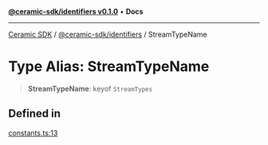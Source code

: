 [**@ceramic-sdk/identifiers v0.1.0**](../README.md) • **Docs**

***

[Ceramic SDK](../../../README.md) / [@ceramic-sdk/identifiers](../README.md) / StreamTypeName

# Type Alias: StreamTypeName

> **StreamTypeName**: keyof `StreamTypes`

## Defined in

[constants.ts:13](https://github.com/ceramicstudio/ceramic-sdk/blob/a220cbca7950f690af7f3d03a0023681bb9f5426/packages/identifiers/src/constants.ts#L13)
